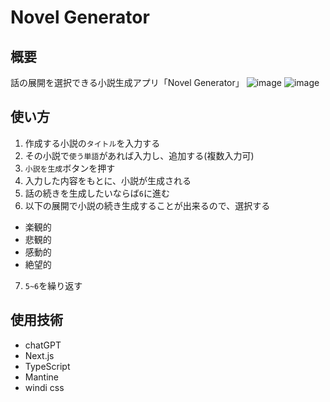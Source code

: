 # Novel Generator

## 概要
話の展開を選択できる小説生成アプリ「Novel Generator」
![image](https://user-images.githubusercontent.com/88410576/211320282-965e0432-5b5b-4b04-b397-f8348a3ca399.png)
![image](https://user-images.githubusercontent.com/88410576/211320406-af39d5d5-97f4-4134-9689-fabf6a9fb588.png)


## 使い方
1. 作成する小説の`タイトル`を入力する
2. その小説で`使う単語`があれば入力し、追加する(複数入力可)
3. `小説を生成`ボタンを押す
4. 入力した内容をもとに、小説が生成される
5. 話の続きを生成したいならば`6`に進む
6. 以下の展開で小説の続き生成することが出来るので、選択する
- 楽観的
- 悲観的
- 感動的
- 絶望的
7. `5~6`を繰り返す

## 使用技術
- chatGPT
- Next.js
- TypeScript
- Mantine
- windi css
